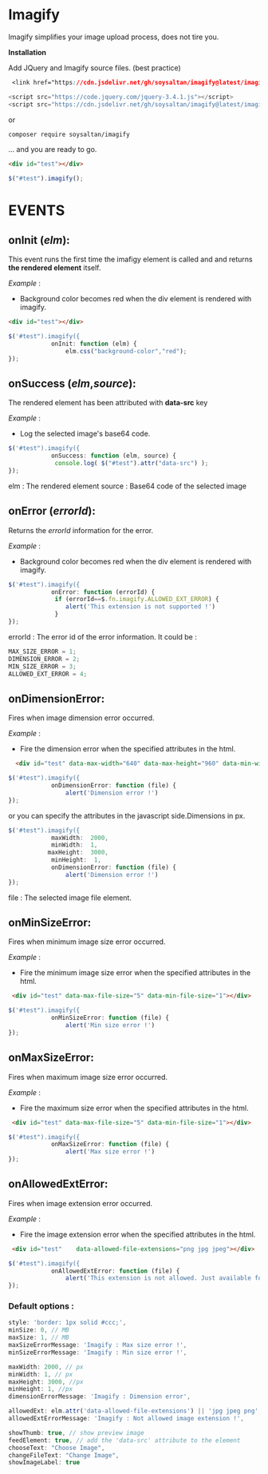 # Imagify
Imagify simplifies your image upload process, does not tire you.

**Installation**

Add  JQuery and Imagify source files. (best practice)

```css
 <link href="https://cdn.jsdelivr.net/gh/soysaltan/imagify@latest/imagify.min.css" rel="stylesheet">
```

```javascript
<script src="https://code.jquery.com/jquery-3.4.1.js"></script>
<script src="https://cdn.jsdelivr.net/gh/soysaltan/imagify@latest/imagify.min.js"></script>
```

or 

```bash
composer require soysaltan/imagify 
```

... and you are ready to go.


```html
<div id="test"></div>
```

```javascript
$("#test").imagify();
```


# EVENTS 

 **onInit** (*elm*): 
------------

 This event runs the first time the imafigy element is called and and returns **the rendered element** itself.
 
 *Example*  : 
* Background color becomes red when the div element is rendered with imagify.

```html
<div id="test"></div>
```

```javascript
$('#test").imagify({
            onInit: function (elm) {
             	elm.css("background-color","red");  
});
```
 onSuccess (*elm*,*source*): 
------------
The rendered element has been attributed with **data-src** key
 
 *Example*  : 
* Log the selected image's base64 code.

```javascript
$('#test").imagify({
            onSuccess: function (elm, source) {
             console.log( $("#test").attr("data-src") );
});
```
elm : The rendered element
source  : Base64 code of the selected image

 onError (*errorId*): 
------------
Returns the *errorId*  information for the error.

 *Example*  : 
* Background color becomes red when the div element is rendered with imagify.

```javascript
$('#test").imagify({
            onError: function (errorId) {
             if (errorId==$.fn.imagify.ALLOWED_EXT_ERROR) {
			 	alert('This extension is not supported !')
			 }
});
```
errorId  : The error id of the error information.
It could be : 
```javascript
MAX_SIZE_ERROR = 1;
DIMENSION_ERROR = 2;
MIN_SIZE_ERROR = 3;
ALLOWED_EXT_ERROR = 4;
```

 onDimensionError: 
------------
Fires when image dimension error occurred.

 *Example*  : 

* Fire the dimension error when the specified attributes in the html.

```html
  <div id="test" data-max-width="640" data-max-height="960" data-min-width="640" data-min-height="960"></div>
```

```javascript
$('#test").imagify({
            onDimensionError: function (file) {
			 	alert('Dimension error !')
});
```

or you can specify the attributes in the javascript side.Dimensions in px.
```javascript
$('#test").imagify({
			maxWidth:  2000,
			minWidth:  1,
 		   maxHeight:  3000,
			minHeight:  1,
            onDimensionError: function (file) {
			 	alert('Dimension error !')
});
```


file  : The selected image file element.


 onMinSizeError: 
------------
Fires when minimum image size error occurred.

 *Example*  : 

* Fire the minimum image size error when the specified attributes in the html.

```html
 <div id="test" data-max-file-size="5" data-min-file-size="1"></div>
```
```javascript
$('#test").imagify({
            onMinSizeError: function (file) {
			 	alert('Min size error !')
});
```

 onMaxSizeError: 
------------
Fires when maximum image size error occurred.

 *Example*  : 

* Fire the maximum size error when the specified attributes in the html.

```html
 <div id="test" data-max-file-size="5" data-min-file-size="1"></div>
```
```javascript
$('#test").imagify({
            onMaxSizeError: function (file) {
			 	alert('Max size error !')
});
```

 onAllowedExtError: 
------------
Fires when image extension error occurred.

 *Example*  : 

* Fire the image extension error when the specified attributes in the html.

```html
 <div id="test"    data-allowed-file-extensions="png jpg jpeg"></div>
```

```javascript
$('#test").imagify({
            onAllowedExtError: function (file) {
			 	alert('This extension is not allowed. Just available for Png, Jpg or Jpeg !')
});
```
### Default options  :
```javascript
style: 'border: 1px solid #ccc;',
minSize: 0, // MB
maxSize: 1, // MB
maxSizeErrorMessage: 'Imagify : Max size error !',
minSizeErrorMessage: 'Imagify : Min size error !',

maxWidth: 2000, // px
minWidth: 1, // px
maxHeight: 3000, //px
minHeight: 1, //px
dimensionErrorMessage: 'Imagify : Dimension error',

allowedExt: elm.attr('data-allowed-file-extensions') || 'jpg jpeg png',
allowedExtErrorMessage: 'Imagify : Not allowed image extension !',

showThumb: true, // show preview image
feedElement: true, // add the 'data-src' attribute to the element
chooseText: "Choose Image",
changeFileText: "Change Image",
showImageLabel: true
```
